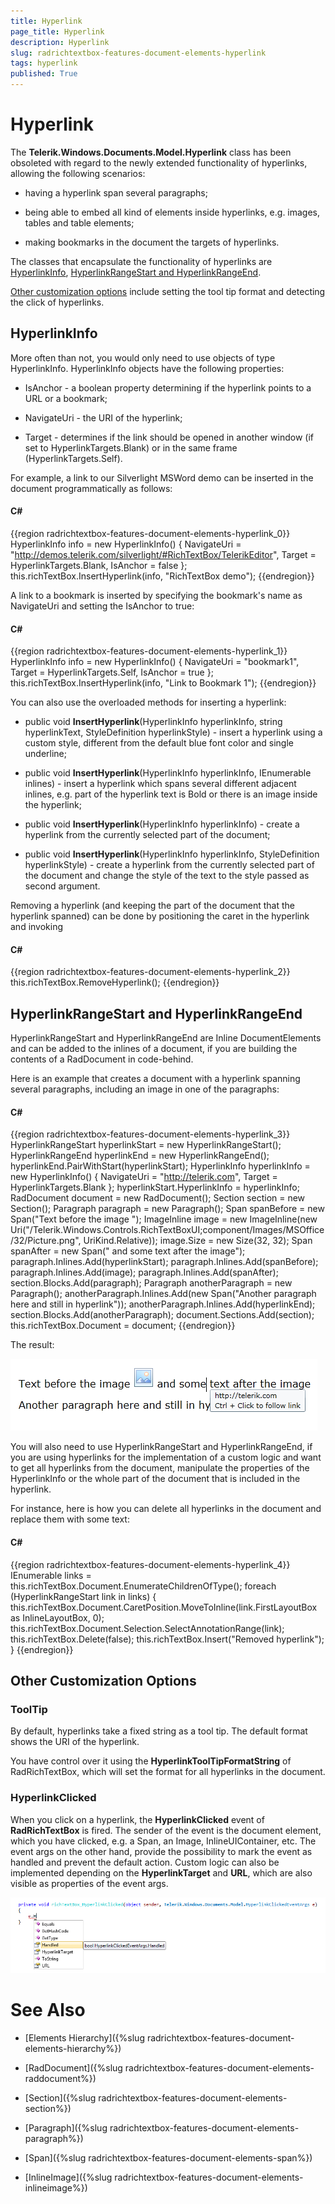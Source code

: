 ```yaml
---
title: Hyperlink
page_title: Hyperlink
description: Hyperlink
slug: radrichtextbox-features-document-elements-hyperlink
tags: hyperlink
published: True
---
```


# Hyperlink



The __Telerik.Windows.Documents.Model.Hyperlink__ class has been obsoleted with regard to the newly extended functionality of hyperlinks, allowing the following scenarios:
      

* having a hyperlink span several paragraphs;

* being able to embed all kind of elements inside hyperlinks, e.g. images, tables and table elements;

* making bookmarks in the document the targets of hyperlinks.

The classes that encapsulate the functionality of hyperlinks are [HyperlinkInfo](#hyperlinkinfo), [HyperlinkRangeStart and HyperlinkRangeEnd](#hyperlinkrangestart-and-hyperlinkrangeend).
      

[Other customization options](#othercustomizationoptions) include setting the tool tip format and detecting the click of hyperlinks.
      



## HyperlinkInfo

More often than not, you would only need to use objects of type HyperlinkInfo. HyperlinkInfo objects have the following properties:

* IsAnchor - a boolean property determining if the hyperlink points to a URL or a bookmark;

* NavigateUri - the URI of the hyperlink;

* Target - determines if the link should be opened in another window (if set to HyperlinkTargets.Blank) or in the same frame (HyperlinkTargets.Self).

For example, a link to our Silverlight MSWord demo can be inserted in the document programmatically as follows:

#### __C#__

{{region radrichtextbox-features-document-elements-hyperlink_0}}
	HyperlinkInfo info = new HyperlinkInfo()
	{
	    NavigateUri = "http://demos.telerik.com/silverlight/#RichTextBox/TelerikEditor",
	    Target = HyperlinkTargets.Blank,
	    IsAnchor = false
	};
	this.richTextBox.InsertHyperlink(info, "RichTextBox demo");
{{endregion}}



A link to a bookmark is inserted by specifying the bookmark's name as NavigateUri and setting the IsAnchor to true:

#### __C#__

{{region radrichtextbox-features-document-elements-hyperlink_1}}
	HyperlinkInfo info = new HyperlinkInfo()
	{
	   NavigateUri = "bookmark1",
	   Target = HyperlinkTargets.Self,
	   IsAnchor = true
	};
	this.richTextBox.InsertHyperlink(info, "Link to Bookmark 1");
{{endregion}}



You can also use the overloaded methods for inserting a hyperlink:

* public void __InsertHyperlink__(HyperlinkInfo hyperlinkInfo, string hyperlinkText, StyleDefinition hyperlinkStyle) - insert a hyperlink using a custom style, different from the default blue font color and single underline;
          

* public void __InsertHyperlink__(HyperlinkInfo hyperlinkInfo, IEnumerable<Inline> inlines) - insert a hyperlink which spans several different adjacent inlines, e.g. part of the hyperlink text is Bold or there is an image inside the hyperlink;
          

* public void __InsertHyperlink__(HyperlinkInfo hyperlinkInfo) - create a hyperlink from the currently selected part of the document;
          

* public void __InsertHyperlink__(HyperlinkInfo hyperlinkInfo, StyleDefinition hyperlinkStyle) - create a hyperlink from the currently selected part of the document and change the style of the text to the style passed as second argument.


Removing a hyperlink (and keeping the part of the document that the hyperlink spanned) can be done by positioning the caret in the hyperlink and invoking

#### __C#__

{{region radrichtextbox-features-document-elements-hyperlink_2}}
	this.richTextBox.RemoveHyperlink();
{{endregion}}



## HyperlinkRangeStart and HyperlinkRangeEnd

HyperlinkRangeStart and HyperlinkRangeEnd are Inline DocumentElements and can be added to the inlines of a document, if you are building the contents of a RadDocument in code-behind.

Here is an example that creates a document with a hyperlink spanning several paragraphs, including an image in one of the paragraphs:

#### __C#__

{{region radrichtextbox-features-document-elements-hyperlink_3}}
	HyperlinkRangeStart hyperlinkStart = new HyperlinkRangeStart();
	HyperlinkRangeEnd hyperlinkEnd = new HyperlinkRangeEnd();
	hyperlinkEnd.PairWithStart(hyperlinkStart);
	HyperlinkInfo hyperlinkInfo = new HyperlinkInfo() { NavigateUri = "http://telerik.com", Target = HyperlinkTargets.Blank };
	hyperlinkStart.HyperlinkInfo = hyperlinkInfo;
	RadDocument document = new RadDocument();
	Section section = new Section();
	Paragraph paragraph = new Paragraph();
	Span spanBefore = new Span("Text before the image ");
	ImageInline image = new ImageInline(new Uri("/Telerik.Windows.Controls.RichTextBoxUI;component/Images/MSOffice/32/Picture.png", UriKind.Relative));
	image.Size = new Size(32, 32);
	Span spanAfter = new Span(" and some text after the image");
	paragraph.Inlines.Add(hyperlinkStart);
	paragraph.Inlines.Add(spanBefore);
	paragraph.Inlines.Add(image);
	paragraph.Inlines.Add(spanAfter);
	section.Blocks.Add(paragraph);
	Paragraph anotherParagraph = new Paragraph();
	anotherParagraph.Inlines.Add(new Span("Another paragraph here and still in hyperlink"));
	anotherParagraph.Inlines.Add(hyperlinkEnd);
	section.Blocks.Add(anotherParagraph);
	document.Sections.Add(section);
	this.richTextBox.Document = document;
{{endregion}}



The result:

![](images/RadRichTextBox_Features_LayoutElements_Hyperlinks_ImageInHyperlink.png)

You will also need to use HyperlinkRangeStart and HyperlinkRangeEnd, if you are using hyperlinks for the implementation of a custom logic and want to get all hyperlinks from the document, manipulate the properties of the HyperlinkInfo or the whole part of the document that is included in the hyperlink.

For instance, here is how you can delete all hyperlinks in the document and replace them with some text:

#### __C#__

{{region radrichtextbox-features-document-elements-hyperlink_4}}
	IEnumerable<HyperlinkRangeStart> links = this.richTextBox.Document.EnumerateChildrenOfType<HyperlinkRangeStart>();
	foreach (HyperlinkRangeStart link in links)
	{
	    this.richTextBox.Document.CaretPosition.MoveToInline(link.FirstLayoutBox as InlineLayoutBox, 0);
	    this.richTextBox.Document.Selection.SelectAnnotationRange(link);
	    this.richTextBox.Delete(false);
	    this.richTextBox.Insert("Removed hyperlink");
	}
{{endregion}}



## Other Customization Options

### __ToolTip__

By default, hyperlinks take a fixed string as a tool tip. The default format shows the URI of the hyperlink.

You have control over it using the __HyperlinkToolTipFormatString__ of RadRichTextBox, which will set the format for all hyperlinks in the document.
        

### __HyperlinkClicked__

When you click on a hyperlink, the __HyperlinkClicked__ event of __RadRichTextBox__ is fired. The sender of the event is the document element, which you have clicked, e.g. a Span, an Image, InlineUIContainer, etc. The event args on the other hand, provide the possibility to mark the event as handled and prevent the default action. Custom logic can also be implemented depending on the __HyperlinkTarget__ and __URL__, which are also visible as properties of the event args.
        

![](images/RadRichTextBox_Features_LayoutElements_Hyperlinks_HyperlinkClicked.png)

# See Also

 * [Elements Hierarchy]({%slug radrichtextbox-features-document-elements-hierarchy%})

 * [RadDocument]({%slug radrichtextbox-features-document-elements-raddocument%})

 * [Section]({%slug radrichtextbox-features-document-elements-section%})

 * [Paragraph]({%slug radrichtextbox-features-document-elements-paragraph%})

 * [Span]({%slug radrichtextbox-features-document-elements-span%})

 * [InlineImage]({%slug radrichtextbox-features-document-elements-inlineimage%})
